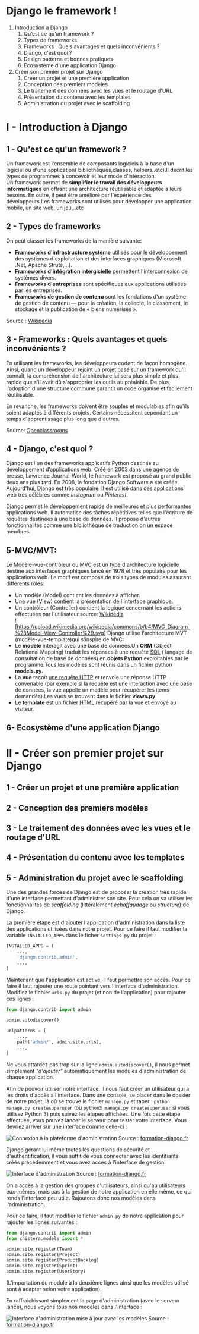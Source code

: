 # Django le framework !

1. Introduction à Django
    1. Qu’est ce qu’un framework ?
    2. Types de frameworks
    3. Frameworks : Quels avantages et quels inconvénients ?
    4. Django, c'est quoi ?
    5. Design patterns et bonnes pratiques
    6. Ecosystème d'une application Django
2. Créer son premier projet sur Django
    1. Créer un projet et une première application
    2. Conception des premiers modèles
    3. Le traitement des données avec les vues et le routage d'URL
    4. Présentation du contenu avec les templates
    5. Administration du projet avec le scaffolding

# I - Introduction à Django

## 1 - Qu'est ce qu'un framework ?  
Un framework est l'ensemble de composants logiciels à la base d'un logiciel ou d'une application( bibliothèques,classes, helpers..etc).Il décrit les types de programmes à concevoir et leur mode d'interaction.  
Un framework permet de **simplifier le travail des développeurs informatiques** en offrant une architecture réutilisable et adaptée à leurs besoins. En outre, il peut être amélioré par l'expérience des développeurs.Les frameworks sont utilisés pour développer une application mobile, un site web, un jeu,..etc 

## 2 - Types de frameworks  
On peut classer les frameworks de la manière suivante:  
* **Frameworks d'infrastructure système** utilisés pour le développement des systèmes d'exploitation et des interfaces graphiques (Microsoft .Net, Apache Struts,...).
* **Frameworks d'intégration intergicielle** permettent l'interconnexion de systèmes divers.
* **Frameworks d'entreprises** sont spécifiques aux applications utilisées par les entreprises. 
* **Frameworks de gestion de contenu** sont les fondations d'un système de gestion de contenu — pour la création, la collecte, le classement, le stockage et la publication de « biens numérisés ».

Source : [Wikipedia](https://fr.wikipedia.org/wiki/Framework)

## 3 - Frameworks : Quels avantages et quels inconvénients ?  
En utilisant les frameworks, les développeurs codent de façon homogène. Ainsi, quand un développeur rejoint un projet basé sur un framework qu'il connaît, la compréhension de l'architecture lui sera plus simple et plus rapide que s'il avait dû s'approprier les outils au préalable. De plus, l'adoption d'une structure commune garantit un code organisé et facilement réutilisable. 

En revanche, les frameworks doivent être souples et modulables afin qu'ils soient adaptés à différents projets. Certains nécessitent cependant un temps d'apprentissage plus long que d'autres. 

Source: [Openclassrooms](https://openclassrooms.com/fr/courses/1871271-developpez-votre-site-web-avec-le-framework-django/1871361-creez-vos-applications-web-avec-django)  

## 4 - Django, c'est quoi ?  

Django est l'un des  frameworks applicatifs Python destinés au développement d’applications web. Créé en 2003 dans une agence de presse, Lawrence Journal-World, le framework est proposé au grand public deux ans plus tard. En 2008, la fondation Django Software a été créée. Aujourd'hui, Django est très populaire. Il est utilisé dans des applications web très célèbres comme *Instagram* ou *Pinterest*.  

Django permet le développement rapide de meilleures et plus performantes applications web. Il automatise des tâches répétitives  telles que l'écriture de requêtes destinées à une base de données. Il propose d'autres fonctionnalités comme une bibliothèque de traduction on un espace membres. 

## 5-**MVC/MVT**:   

Le Modèle-vue-contrôleur ou MVC est un type d'architecture logicielle destiné aux interfaces graphiques lancé en 1978 et très populaire pour les applications web. Le motif est composé de trois types de modules assurant différents rôles:  
   * Un modèle (Model) contient les données à afficher.
   * Une vue (View) contient la présentation de l'interface graphique.  
   * Un contrôleur (Controller) contient la logique concernant les actions effectuées par l'utilisateur.source: [Wikipédia](https://fr.wikipedia.org/wiki/Mod%C3%A8le-vue-contr%C3%B4leur)  
   ![https://upload.wikimedia.org/wikipedia/commons/b/b4/MVC_Diagram_%28Model-View-Controller%29.svg]
   Django utilise l'architecture MVT (modèle-vue-template)qui s'inspire de MVC:   
   * Le **modèle** interagit avec une base de données.Un **ORM** (Object Relational Mapping) traduit les réponses à une requête [SQL](file:///C:/Users/admin/Documents/EGDownloads/Sql_1_Cours.pdf) ( langage de consultation de base de données) en **objets Python** exploitables par le programme.Tous les modèles sont réunis dans un fichier python **models.py**.  
   * La **vue** reçoit [une requête HTTP](https://openclassrooms.com/fr/courses/1118811-les-requetes-http) et renvoie une réponse HTTP convenable (par exemple si la requête est une interaction avec une base de données, la vue appelle un modèle pour récupérer les items demandés).Les vues se trouvent dans le fichier **views.py**
   * Le **template** est un fichier [HTML](https://openclassrooms.com/fr/courses/1603881-apprenez-a-creer-votre-site-web-avec-html5-et-css3/1604361-votre-premiere-page-web-en-html) récupéré par la vue et envoyé au visiteur.

## 6- Ecosystème d'une application Django

# II - Créer son premier projet sur Django
## 1 - Créer un projet et une première application
## 2 - Conception des premiers modèles
## 3 - Le traitement des données avec les vues et le routage d'URL
## 4 - Présentation du contenu avec les templates
## 5 - Administration du projet avec le scaffolding

Une des grandes forces de Django est de proposer la création très rapide d'une interface permettant d'administrer son site. Pour cela on va utiliser les fonctionnalités de _scaffolding_ (littéralement _échaffaudage_ ou _structure_) de Django.

La première étape est d'ajouter l'application d'administration dans la liste des applications utilisées dans notre projet. Pour ce faire il faut modifier la variable `INSTALLED_APPS` dans le ficher `settings.py` du projet :

```python
INSTALLED_APPS = (
    ...,
    'django.contrib.admin',
    ...,
)
```

Maintenant que l'application est active, il faut permettre son accès. Pour ce faire il faut rajouter une route pointant vers l'interface d'administration. Modifiez le fichier `urls.py` du projet (et non de l'application) pour rajouter ces lignes :

```python
from django.contrib import admin

admin.autodiscover()

urlpatterns = [
    ...,
    path('admin/', admin.site.urls),
    ...,
]
```

Ne vous attardez pas trop sur la ligne `admin.autodiscover()`, il nous permet simplement _"d'ajouter"_ automatiquement les modules d'administration de chaque application.

Afin de pouvoir utiliser notre interface, il nous faut créer un utilisateur qui a les droits d'accès à l'interface. Dans une console, se placer dans le dossier de notre projet, là où se trouve le fichier `manage.py` et taper : `python manage.py createsuperuser` (ou `python3 manage.py createsuperuser` si vous utilisez Python 3) puis suivez les étapes affichées. Une fois cette étape effectuée, vous pouvez lancer le serveur pour tester votre interface. Vous devriez arriver sur une interface comme celle-ci :

![Connexion à la plateforme d'administration](http://formation-django.fr/media/images/cms/authentification-interface-administration.png)
Source : [formation-django.fr](http://formation-django.fr/framework-django/scaffolding/mise-en-oeuvre.html)

Django gérant lui même toutes les questions de sécurité et d'authentification, il vous suffit de vous connecter avec les identifiants créés précédemment et vous avez accès à l'interface de gestion.

![Interface d'administration](http://formation-django.fr/media/images/cms/django-scaffolding-accueil.png)
Source : [formation-django.fr](http://formation-django.fr/framework-django/scaffolding/mise-en-oeuvre.html)

On a accès à la gestion des groupes d'utilisateurs, ainsi qu'au utilisateurs eux-mêmes, mais pas à la gestion de notre application en elle même, ce qui rends l'interface peu utile. Rajoutons donc nos modèles dans l'administration.

Pour ce faire, il faut modifier le fichier `admin.py` de notre application pour rajouter les lignes suivantes :

```python
from django.contrib import admin
from chistera.models import *

admin.site.register(Team)
admin.site.register(Project)
admin.site.register(ProductBacklog)
admin.site.register(Sprint)
admin.site.register(UserStory)
```

(L'importation du module à la deuxième lignes ainsi que les modèles utilisé sont à adapter selon votre application).

En raffraichissant simplement la page d'administration (avec le serveur lancé), nous voyons tous nos modèles dans l'interface : 

![Interface d'administration mise à jour avec les modèles](http://formation-django.fr/media/images/cms/django-application-admin.png)
Source : [formation-django.fr](http://formation-django.fr/framework-django/scaffolding/mise-en-oeuvre.html)
